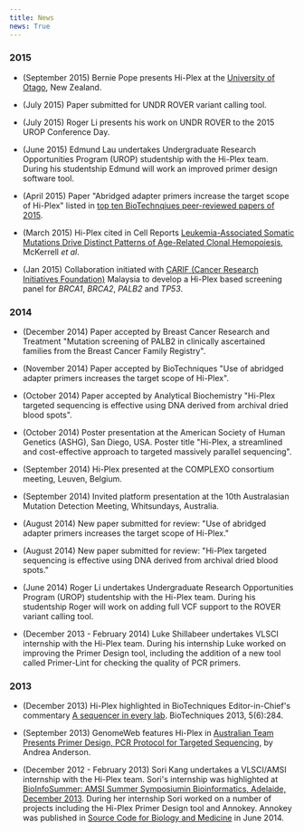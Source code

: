 ```yaml
---
title: News
news: True
---
```


### 2015

* (September 2015) Bernie Pope presents Hi-Plex at the [University of Otago](http://www.otago.ac.nz/), New Zealand. 

* (July 2015) Paper submitted for UNDR ROVER variant calling tool.

* (July 2015) Roger Li presents his work on UNDR ROVER to the 2015 UROP Conference Day.

* (June 2015) Edmund Lau undertakes Undergraduate Research Opportunities Program (UROP) studentship with the Hi-Plex team. During his studentship Edmund will work an improved primer design software tool.

* (April 2015) Paper "Abridged adapter primers increase the target scope of Hi-Plex" listed in [top ten BioTechnqiues peer-reviewed papers of 2015](http://www.biotechniques.com/news/Top-Ten-BioTechniques-Peer-reviewed-Papers-of-2015/biotechniques-359751.html).

* (March 2015) Hi-Plex cited in Cell Reports [Leukemia-Associated Somatic Mutations Drive Distinct Patterns of Age-Related Clonal Hemopoiesis](http://www.sciencedirect.com/science/article/pii/S2211124715001138), McKerrell *et al*.

* (Jan 2015) Collaboration initiated with [CARIF (Cancer Research Initiatives Foundation)](http://carif.com.my/) Malaysia to develop a Hi-Plex based screening panel for *BRCA1*, *BRCA2*, *PALB2* and *TP53*.

### 2014

* (December 2014) Paper accepted by Breast Cancer Research and Treatment "Mutation screening of PALB2 in clinically ascertained families from the Breast Cancer Family Registry".

* (November 2014) Paper accepted by BioTechniques "Use of abridged adapter primers increases the target scope of Hi-Plex".

* (October 2014) Paper accepted by Analytical Biochemistry "Hi-Plex targeted sequencing is effective using DNA derived from archival dried blood spots".

* (October 2014) Poster presentation at the American Society of Human Genetics (ASHG), San Diego, USA. Poster title "Hi-Plex, a streamlined and cost-effective approach to targeted massively parallel sequencing".

* (September 2014) Hi-Plex presented at the COMPLEXO consortium meeting, Leuven, Belgium. 

* (September 2014) Invited platform presentation at the 10th Australasian Mutation Detection Meeting, Whitsundays, Australia.

* (August 2014) New paper submitted for review: "Use of abridged adapter primers increases the target scope of Hi-Plex."

* (August 2014) New paper submitted for review: "Hi-Plex targeted sequencing is effective using DNA derived from archival dried blood spots." 

* (June 2014) Roger Li undertakes Undergraduate Research Opportunities Program (UROP) studentship with the Hi-Plex team. During his studentship Roger will work on adding full VCF support to the ROVER variant calling tool.

* (December 2013 - February 2014) Luke Shillabeer undertakes VLSCI internship with the Hi-Plex team. During his internship Luke worked on improving the Primer Design tool, including the addition of a new tool called Primer-Lint for checking the quality of PCR primers. 

### 2013

* (December 2013) Hi-Plex highlighted in BioTechniques Editor-in-Chief's commentary [A sequencer in every lab](http://www.biotechniques.com/BiotechniquesJournal/2013/December/A-sequencer-in-every-lab/biotechniques-348832.html). BioTechniques 2013, 5(6):284. 

* (September 2013) GenomeWeb features Hi-Plex in [Australian Team Presents Primer Design, PCR Protocol for Targeted Sequencing](http://www.genomeweb.com/sequencing/australian-team-presents-primer-design-pcr-protocol-targeted-sequencing), by Andrea Anderson. 

* (December 2012 - February 2013) Sori Kang undertakes a VLSCI/AMSI internship with the Hi-Plex team. Sori's internship was highlighted at [BioInfoSummer: AMSI Summer Symposiumin Bioinformatics, Adelaide, December 2013](http://amsi.org.au/wp-content/uploads/2014/09/2013.14-BioInfoSummer.pdf). During her internship Sori worked on a number of projects including the Hi-Plex Primer Design tool and Annokey. Annokey was published in [Source Code for Biology and Medicine](http://www.scfbm.org/content/9/1/15/abstract) in June 2014.
